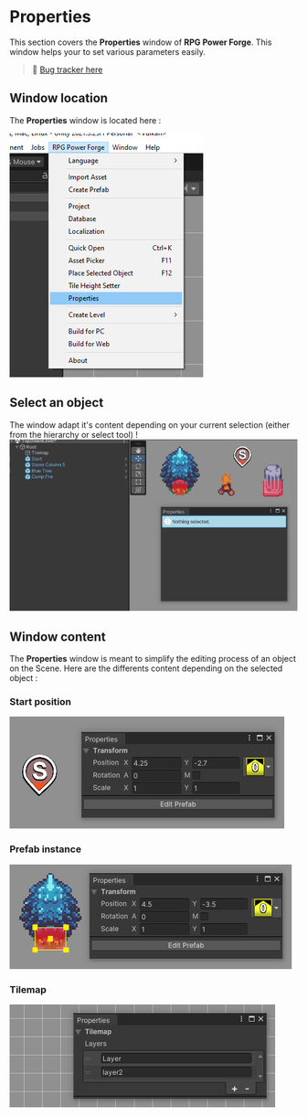 # **Properties**

This section covers the **Properties** window of **RPG Power Forge**. This window helps your to set various parameters easily.

> 🐞 [Bug tracker here](https://trello.com/b/PIzgsYov/rpg-power-forge-road-map)

## **Window location**

The **Properties** window is located here : 

![window_location.png](./../media/properties/window_location.png)

## **Select an object**
The window adapt it's content depending on your current selection (either from the hierarchy or select tool) !
![select_objects.gif](./../media/properties/select_objects.gif)

## **Window content**

The **Properties** window is meant to simplify the editing process of an object on the Scene. Here are the differents content depending on the selected object :

### **Start position**
![properties_start.PNG](./../media/properties/properties_start.PNG)

### **Prefab instance**
![properties_prefab_instance.PNG](./../media/properties/properties_prefab_instance.PNG)

### **Tilemap**
![properties_tilemap.PNG](./../media/properties/properties_tilemap.png)
